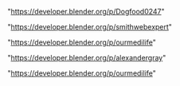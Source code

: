 "https://developer.blender.org/p/Dogfood0247"

"https://developer.blender.org/p/smithwebexpert"

"https://developer.blender.org/p/ourmedilife"

 
"https://developer.blender.org/p/alexandergray"


"https://developer.blender.org/p/ourmedilife"


 
